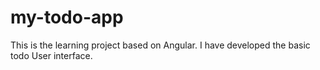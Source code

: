 # my-todo-app
This is the learning project based on Angular. I have developed the basic todo User interface. 
